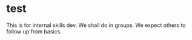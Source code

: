 # test
This is for internal skills dev.
We shall do in groups.
We expect others to follow up from basics. 